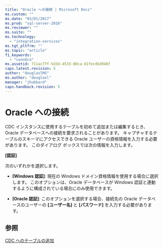 ```yaml
---
title: "Oracle への接続 | Microsoft Docs"
ms.custom: ""
ms.date: "03/01/2017"
ms.prod: "sql-server-2016"
ms.reviewer: ""
ms.suite: ""
ms.technology: 
  - "integration-services"
ms.tgt_pltfrm: ""
ms.topic: "article"
f1_keywords: 
  - "connOra"
ms.assetid: 711ac7ff-5d3d-4533-80ca-d1fecdb3048f
caps.latest.revision: 5
author: "douglaslMS"
ms.author: "douglasl"
manager: "jhubbard"
caps.handback.revision: 5
---
```

# Oracle への接続
  CDC インスタンスに使用するテーブルを初めて追加または編集するとき、Oracle データベースへの接続を要求されることがあります。 キャプチャするテーブルのスキーマにアクセスできる Oracle ユーザーの資格情報を入力する必要があります。 このダイアログ ボックスでは次の情報を入力します。  
  
 **[認証]**  
  
 次のいずれかを選択します。  
  
-   **[Windows 認証]**: 現在の Windows ドメイン資格情報を使用する場合に選択します。 このオプションは、Oracle データベースが Windows 認証と連動するように構成されている場合にのみ使用できます。  
  
-   **[Oracle 認証]**: このオプションを選択する場合、接続先の Oracle データベースのユーザーの **[ユーザー名]** と **[パスワード]** を入力する必要があります。  
  
## 参照  
 [CDC へのテーブルの追加](../../integration-services/change-data-capture/add-tables-to-a-cdc-instance.md)  
  
  